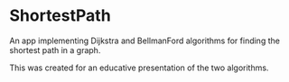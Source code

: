 ShortestPath
============

An app implementing Dijkstra and BellmanFord algorithms for finding the shortest path in a graph.

This was created for an educative presentation of the two algorithms.
